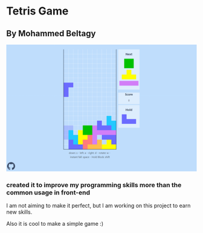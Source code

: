 # Tetris Game

## By Mohammed Beltagy

![](./screenshot.png)

### created it to improve my programming skills more than the common usage in front-end

I am not aiming to make it perfect, but I am working on this project to earn new skills.

Also it is cool to make a simple game :)
